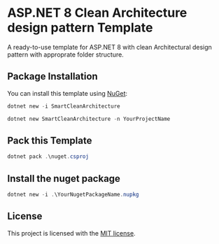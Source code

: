# ASP.NET 8 Clean Architecture design pattern Template

A ready-to-use template for ASP.NET 8 with clean Architectural design pattern with approprate folder structure.



## Package Installation

You can install this template using [NuGet](https://www.nuget.org/packages/AspNetCoreTemplate):

```powershell
dotnet new -i SmartCleanArchitecture
```

```powershell
dotnet new SmartCleanArchitecture -n YourProjectName
```

## Pack this Template

```powershell
dotnet pack .\nuget.csproj
```

## Install the nuget package
```powershell
dotnet new -i .\YourNugetPackageName.nupkg
```


## License

This project is licensed with the [MIT license](LICENSE).
